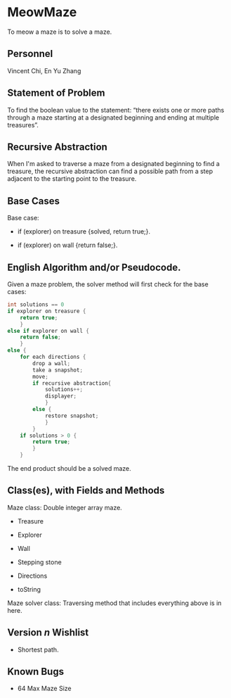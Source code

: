 # MeowMaze
  To meow a maze is to solve a maze.
## Personnel
  Vincent Chi, En Yu Zhang
## Statement of Problem
  To find the boolean value to the statement: “there exists one or more paths through a maze starting at a designated beginning and ending at multiple treasures”.
## Recursive Abstraction
  When I'm asked to traverse a maze from a designated beginning to find a treasure, the recursive abstraction can find a possible path from a step adjacent to the starting point to the treasure. 

## Base Cases
  Base case:
  
  - if (explorer) on treasure {solved, return true;}. 
  
  - if (explorer) on wall {return false;}.
  
## English Algorithm and/or Pseudocode.
Given a maze problem, the solver method will first check for the base cases:

```java
int solutions == 0
if explorer on treasure {
    return true;
    }
else if explorer on wall {
    return false;
    }
else {
    for each directions {
        drop a wall;
        take a snapshot;
        move;
        if recursive abstraction{
            solutions++;
            displayer;
            }
        else {
            restore snapshot;
            }
        }
    if solutions > 0 {
        return true;
        }
    }

```

  The end product should be a solved maze.
  
## Class(es), with Fields and Methods
  Maze class: Double integer array maze. 
   - Treasure
   
   - Explorer
   
   - Wall
   
   - Stepping stone
   
   - Directions
   
   - toString
  
  Maze solver class: Traversing method that includes everything above is in here.

## Version *n* Wishlist
  
  - Shortest path.

## Known Bugs
  - 64 Max Maze Size
